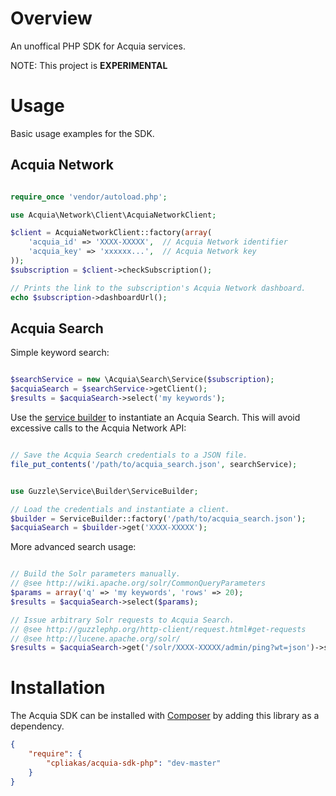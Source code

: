 # Overview

An unoffical PHP SDK for Acquia services.

NOTE: This project is **EXPERIMENTAL**

# Usage

Basic usage examples for the SDK.

## Acquia Network

```php

require_once 'vendor/autoload.php';

use Acquia\Network\Client\AcquiaNetworkClient;

$client = AcquiaNetworkClient::factory(array(
    'acquia_id' => 'XXXX-XXXXX',  // Acquia Network identifier
    'acquia_key' => 'xxxxxx...',  // Acquia Network key
));
$subscription = $client->checkSubscription();

// Prints the link to the subscription's Acquia Network dashboard.
echo $subscription->dashboardUrl();

```

## Acquia Search

Simple keyword search:

```php

$searchService = new \Acquia\Search\Service($subscription);
$acquiaSearch = $searchService->getClient();
$results = $acquiaSearch->select('my keywords');

```

Use the [service builder](http://guzzlephp.org/webservice-client/using-the-service-builder.html)
to instantiate an Acquia Search. This will avoid excessive calls to the Acquia
Network API:

```php

// Save the Acquia Search credentials to a JSON file.
file_put_contents('/path/to/acquia_search.json', searchService);

```

```php

use Guzzle\Service\Builder\ServiceBuilder;

// Load the credentials and instantiate a client.
$builder = ServiceBuilder::factory('/path/to/acquia_search.json');
$acquiaSearch = $builder->get('XXXX-XXXXX');

```

More advanced search usage:

```php

// Build the Solr parameters manually.
// @see http://wiki.apache.org/solr/CommonQueryParameters
$params = array('q' => 'my keywords', 'rows' => 20);
$results = $acquiaSearch->select($params);

// Issue arbitrary Solr requests to Acquia Search.
// @see http://guzzlephp.org/http-client/request.html#get-requests
// @see http://lucene.apache.org/solr/
$results = $acquiaSearch->get('/solr/XXXX-XXXXX/admin/ping?wt=json')->send()->json();

```

# Installation

The Acquia SDK can be installed with [Composer](http://getcomposer.org) by
adding this library as a dependency.

```json
{
    "require": {
        "cpliakas/acquia-sdk-php": "dev-master"
    }
}

```
